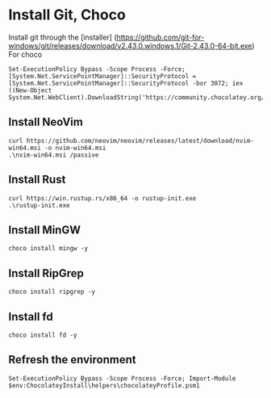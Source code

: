 # Install Git, Choco 
Install git through the [installer] (https://github.com/git-for-windows/git/releases/download/v2.43.0.windows.1/Git-2.43.0-64-bit.exe)
For choco
```console
Set-ExecutionPolicy Bypass -Scope Process -Force; [System.Net.ServicePointManager]::SecurityProtocol = [System.Net.ServicePointManager]::SecurityProtocol -bor 3072; iex ((New-Object System.Net.WebClient).DownloadString('https://community.chocolatey.org/install.ps1'))
```

## Install NeoVim
```console
curl https://github.com/neovim/neovim/releases/latest/download/nvim-win64.msi -o nvim-win64.msi
.\nvim-win64.msi /passive
```

## Install Rust
```console
curl https://win.rustup.rs/x86_64 -o rustup-init.exe
.\rustup-init.exe
```

## Install MinGW
```console
choco install mingw -y
```

## Install RipGrep
```console
choco install ripgrep -y
```

## Install fd
```console
choco install fd -y
```

## Refresh the environment
```console
Set-ExecutionPolicy Bypass -Scope Process -Force; Import-Module $env:ChocolateyInstall\helpers\chocolateyProfile.psm1
```

